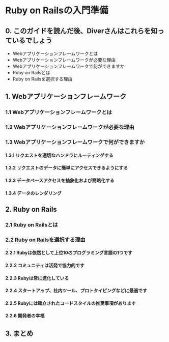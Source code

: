 # Ruby on Railsの入門準備

## 0. このガイドを読んだ後、Diverさんはこれらを知っているでしょう

- Webアプリケーションフレームワークとは
- Webアプリケーションフレームワークが必要な理由
- Webアプリケーションフレームワークで何ができますか
- Ruby on Railsとは
- Ruby on Railsを選択する理由

## 1. Webアプリケーションフレームワーク

### 1.1 Webアプリケーションフレームワークとは

### 1.2 Webアプリケーションフレームワークが必要な理由

### 1.3 Webアプリケーションフレームワークで何ができますか
#### 1.3.1 リクエストを適切なハンドラにルーティングする
#### 1.3.2 リクエストのデータに簡単にアクセスできるようにする
#### 1.3.3 データベースアクセスを抽象化および簡略化する
#### 1.3.4 データのレンダリング


## 2. Ruby on Rails 

### 2.1 Ruby on Railsとは 

### 2.2 Ruby on Railsを選択する理由
#### 2.2.1 Rubyは依然として上位10のプログラミング言語の1つです
#### 2.2.2 コミュニティは活発で協力的です
#### 2.2.3 Rubyは常に進化している
#### 2.2.4 スタートアップ、社内ツール、プロトタイピングなどに最適です
#### 2.2.5 Rubyには確立されたコードスタイルの推奨事項があります
#### 2.2.6 開発者の幸福


## 3. まとめ
